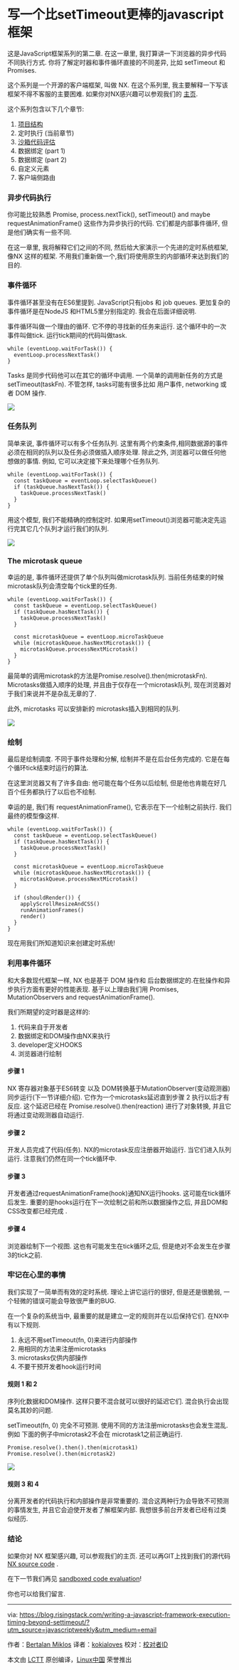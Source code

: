 写一个比setTimeout更棒的javascript框架
===================

这是JavaScript框架系列的第二章. 在这一章里, 我打算讲一下浏览器的异步代码不同执行方式. 你将了解定时器和事件循环直接的不同差异, 比如 setTimeout 和 Promises.

这个系列是一个开源的客户端框架, 叫做 NX. 在这个系列里, 我主要解释一下写该框架不得不客服的主要困难. 如果你对NX感兴趣可以参观我们的 [主页][1].

这个系列包含以下几个章节:

1. [项目结构][2]
2. 定时执行 (当前章节)
3. [沙箱代码评估][3]
4. 数据绑定 (part 1)
5. 数据绑定 (part 2)
6. 自定义元素
7. 客户端侧路由

### 异步代码执行

你可能比较熟悉 Promise, process.nextTick(), setTimeout() and maybe requestAnimationFrame() 这些作为异步执行的代码. 它们都是内部事件循环, 但是他们确实有一些不同.

在这一章里, 我将解释它们之间的不同, 然后给大家演示一个先进的定时系统框架, 像NX 这样的框架. 不用我们重新做一个,我们将使用原生的内部循环来达到我们的目的.

### 事件循环

事件循环甚至没有在ES6里提到. JavaScript只有jobs 和 job queues. 更加复杂的事件循环是在NodeJS 和HTML5里分别指定的. 我会在后面详细说明.

事件循环叫做一个理由的循环. 它不停的寻找新的任务来运行. 这个循环中的一次事件叫做tick. 运行tick期间的代码叫做task.

```
while (eventLoop.waitForTask()) {  
  eventLoop.processNextTask()
}
```

Tasks 是同步代码他可以在其它的循环中调用. 一个简单的调用新任务的方式是setTimeout(taskFn). 不管怎样, tasks可能有很多比如 用户事件, networking 或者 DOM 操作.

![](https://risingstack-blog.s3.amazonaws.com/2016/Aug/Execution_timing_event_lopp_with_tasks-1470127590983.svg)

### 任务队列

简单来说, 事件循环可以有多个任务队列. 这里有两个约束条件,相同数据源的事件必须在相同的队列以及任务必须做插入顺序处理. 除此之外, 浏览器可以做任何他想做的事情. 例如, 它可以决定接下来处理哪个任务队列.

```
while (eventLoop.waitForTask()) {  
  const taskQueue = eventLoop.selectTaskQueue()
  if (taskQueue.hasNextTask()) {
    taskQueue.processNextTask()
  }
}
```

用这个模型, 我们不能精确的控制定时. 如果用setTimeout()浏览器可能决定先运行完其它几个队列才运行我们的队列.

![](https://risingstack-blog.s3.amazonaws.com/2016/Aug/Execution_timing_event_loop_with_task_queues-1470127624172.svg)

### The microtask queue

幸运的是, 事件循环还提供了单个队列叫做microtask队列. 当前任务结束的时候microtask队列会清空每个tick里的任务.


```
while (eventLoop.waitForTask()) {  
  const taskQueue = eventLoop.selectTaskQueue()
  if (taskQueue.hasNextTask()) {
    taskQueue.processNextTask()
  }

  const microtaskQueue = eventLoop.microTaskQueue
  while (microtaskQueue.hasNextMicrotask()) {
    microtaskQueue.processNextMicrotask()
  }
}
```

最简单的调用microtask的方法是Promise.resolve().then(microtaskFn). Microtasks做插入顺序的处理, 并且由于仅存在一个microtask队列, 现在浏览器对于我们来说并不是杂乱无章的了.

此外, microtasks 可以安排新的 microtasks插入到相同的队列.

![](https://risingstack-blog.s3.amazonaws.com/2016/Aug/Execution_timing_event_loop_with_microtask_queue-1470127679393.svg)

### 绘制

最后是绘制调度. 不同于事件处理和分解, 绘制并不是在后台任务完成的. 它是在每个循环tick结束时运行的算法.

在这里浏览器又有了许多自由: 他可能在每个任务以后绘制, 但是他也肯能在好几百个任务都执行了以后也不绘制.

幸运的是, 我们有 requestAnimationFrame(), 它表示在下一个绘制之前执行. 我们最终的模型像这样.

```
while (eventLoop.waitForTask()) {  
  const taskQueue = eventLoop.selectTaskQueue()
  if (taskQueue.hasNextTask()) {
    taskQueue.processNextTask()
  }

  const microtaskQueue = eventLoop.microTaskQueue
  while (microtaskQueue.hasNextMicrotask()) {
    microtaskQueue.processNextMicrotask()
  }

  if (shouldRender()) {
    applyScrollResizeAndCSS()
    runAnimationFrames()
    render()
  }
}
```

现在用我们所知道知识来创建定时系统!

### 利用事件循环

和大多数现代框架一样, NX 也是基于 DOM 操作和 后台数据绑定的.在批操作和异步执行方面有更好的性能表现. 基于以上理由我们用 Promises, MutationObservers and requestAnimationFrame().

我们所期望的定时器是这样的:

1. 代码来自于开发者
2. 数据绑定和DOM操作由NX来执行
3. developer定义HOOKS
4. 浏览器进行绘制

#### 步骤 1

NX 寄存器对象基于ES6转变 以及 DOM转换基于MutationObserver(变动观测器)同步运行(下一节详细介绍). 它作为一个microtasks延迟直到步骤 2 执行以后才有反应. 这个延迟已经在 Promise.resolve().then(reaction) 进行了对象转换, 并且它将通过变动观测器自动运行.

#### 步骤 2

开发人员完成了代码(任务). NX的microtask反应注册器开始运行. 当它们进入队列运行. 注意我们仍然在同一个tick循环中.

#### 步骤 3

开发者通过requestAnimationFrame(hook)通知NX运行hooks. 这可能在tick循环后发生. 重要的是hooks运行在下一次绘制之前和所以数据操作之后, 并且DOM和CSS改变都已经完成 .

#### 步骤 4

浏览器绘制下一个视图. 这也有可能发生在tick循环之后, 但是绝对不会发生在步骤3的tick之前.

### 牢记在心里的事情

我们实现了一简单而有效的定时系统. 理论上讲它运行的很好, 但是还是很脆弱, 一个轻微的错误可能会导致很严重的BUG.

在一个复杂的系统当中, 最重要的就是建立一定的规则并在以后保持它们. 在NX中有以下规则.

1. 永远不用setTimeout(fn, 0)来进行内部操作
2. 用相同的方法来注册microtasks
3. microtasks仅供内部操作
4. 不要干预开发者hook运行时间

#### 规则 1 和 2

序列化数据和DOM操作. 这样只要不混合就可以很好的延迟它们. 混合执行会出现莫名其妙的问题. 

setTimeout(fn, 0) 完全不可预测. 使用不同的方法注册microtasks也会发生混乱. 例如 下面的例子中microtask2不会在 microtask1之前正确运行.

```
Promise.resolve().then().then(microtask1)  
Promise.resolve().then(microtask2) 
```

![](https://risingstack-blog.s3.amazonaws.com/2016/Aug/Execution_timing_microtask_registration_method-1470127727609.svg)

#### 规则 3 和 4

分离开发者的代码执行和内部操作是非常重要的. 混合这两种行为会导致不可预测的事情发生, 并且它会迫使开发者了解框架内部. 我想很多前台开发者已经有过类似经历.

### 结论

如果你对 NX 框架感兴趣, 可以参观我们的主页. 还可以再GIT上找到我们的源代码 [NX source code][5] .

在下一节我们再见 [sandboxed code evaluation][4]!

你也可以给我们留言.

--------------------------------------------------------------------------------

via: https://blog.risingstack.com/writing-a-javascript-framework-execution-timing-beyond-settimeout/?utm_source=javascriptweekly&utm_medium=email

作者：[Bertalan Miklos][a]
译者：[kokialoves](https://github.com/kokialoves)
校对：[校对者ID](https://github.com/校对者ID)

本文由 [LCTT](https://github.com/LCTT/TranslateProject) 原创编译，[Linux中国](https://linux.cn/) 荣誉推出

[a]: https://blog.risingstack.com/author/bertalan/
[1]: http://nx-framework.com/
[2]: https://blog.risingstack.com/writing-a-javascript-framework-project-structuring/
[3]: https://blog.risingstack.com/writing-a-javascript-framework-sandboxed-code-evaluation/
[4]: https://blog.risingstack.com/writing-a-javascript-framework-sandboxed-code-evaluation/
[5]: https://github.com/RisingStack/nx-framework
